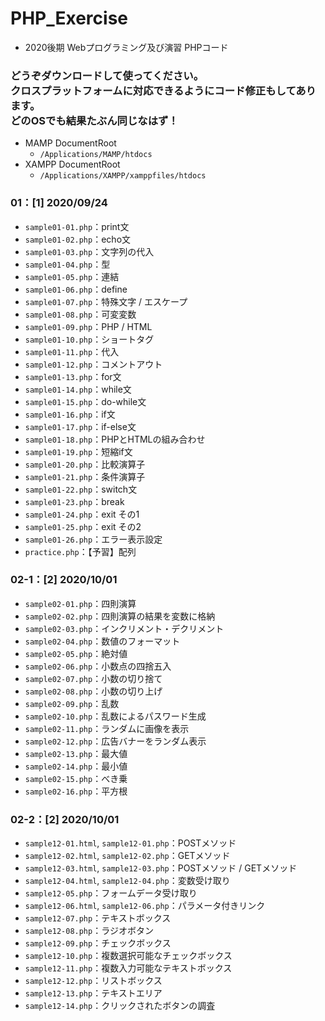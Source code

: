 # PHP_Exercise
- 2020後期 Webプログラミング及び演習 PHPコード
### どうぞダウンロードして使ってください。<br>クロスプラットフォームに対応できるようにコード修正もしてあります。<br>どのOSでも結果たぶん同じなはず！
- MAMP DocumentRoot
  - `/Applications/MAMP/htdocs`
- XAMPP DocumentRoot
  - `/Applications/XAMPP/xamppfiles/htdocs`

### 01：[1] 2020/09/24
- `sample01-01.php`：print文
- `sample01-02.php`：echo文
- `sample01-03.php`：文字列の代入
- `sample01-04.php`：型
- `sample01-05.php`：連結
- `sample01-06.php`：define
- `sample01-07.php`：特殊文字 / エスケープ
- `sample01-08.php`：可変変数
- `sample01-09.php`：PHP / HTML
- `sample01-10.php`：ショートタグ
- `sample01-11.php`：代入
- `sample01-12.php`：コメントアウト
- `sample01-13.php`：for文
- `sample01-14.php`：while文
- `sample01-15.php`：do-while文
- `sample01-16.php`：if文
- `sample01-17.php`：if-else文  
- `sample01-18.php`：PHPとHTMLの組み合わせ
- `sample01-19.php`：短縮if文
- `sample01-20.php`：比較演算子
- `sample01-21.php`：条件演算子
- `sample01-22.php`：switch文
- `sample01-23.php`：break
- `sample01-24.php`：exit その1
- `sample01-25.php`：exit その2
- `sample01-26.php`：エラー表示設定  
- `practice.php`：【予習】配列

### 02-1：[2] 2020/10/01
- `sample02-01.php`：四則演算
- `sample02-02.php`：四則演算の結果を変数に格納
- `sample02-03.php`：インクリメント・デクリメント
- `sample02-04.php`：数値のフォーマット
- `sample02-05.php`：絶対値
- `sample02-06.php`：小数点の四捨五入
- `sample02-07.php`：小数の切り捨て
- `sample02-08.php`：小数の切り上げ
- `sample02-09.php`：乱数
- `sample02-10.php`：乱数によるパスワード生成
- `sample02-11.php`：ランダムに画像を表示
- `sample02-12.php`：広告バナーをランダム表示
- `sample02-13.php`：最大値
- `sample02-14.php`：最小値
- `sample02-15.php`：べき乗
- `sample02-16.php`：平方根

### 02-2：[2] 2020/10/01
- `sample12-01.html`, `sample12-01.php`：POSTメソッド
- `sample12-02.html`, `sample12-02.php`：GETメソッド
- `sample12-03.html`, `sample12-03.php`：POSTメソッド / GETメソッド
- `sample12-04.html`, `sample12-04.php`：変数受け取り
- `sample12-05.php`：フォームデータ受け取り
- `sample12-06.html`, `sample12-06.php`：パラメータ付きリンク
- `sample12-07.php`：テキストボックス
- `sample12-08.php`：ラジオボタン
- `sample12-09.php`：チェックボックス
- `sample12-10.php`：複数選択可能なチェックボックス
- `sample12-11.php`：複数入力可能なテキストボックス
- `sample12-12.php`：リストボックス
- `sample12-13.php`：テキストエリア
- `sample12-14.php`：クリックされたボタンの調査
